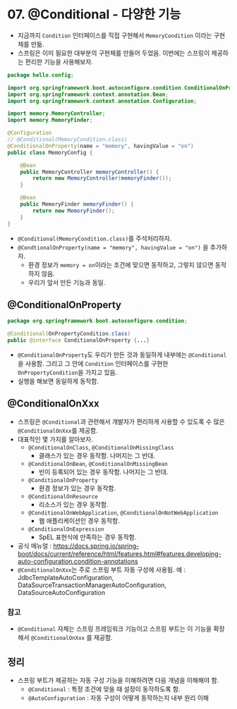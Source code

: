 # 07. @Conditional - 다양한 기능
- 지금까지 `Condition` 인터페이스를 직접 구현해서 `MemoryCondition` 이라는 구현체를 만듦.
- 스프링은 이미 필요한 대부분의 구현체를 만들어 두었음. 이번에는 스프링이 제공하는 편리한 기능을 사용해보자.
```java
package hello.config;

import org.springframework.boot.autoconfigure.condition.ConditionalOnProperty;
import org.springframework.context.annotation.Bean;
import org.springframework.context.annotation.Configuration;

import memory.MemoryController;
import memory.MemoryFinder;

@Configuration
// @Conditional(MemoryCondition.class)
@ConditionalOnProperty(name = "memory", havingValue = "on")
public class MemoryConfig {

	@Bean
	public MemoryController memoryController() {
		return new MemoryController(memoryFinder());
	}

	@Bean
	public MemoryFinder memoryFinder() {
		return new MemoryFinder();
	}
}
```
- `@Conditional(MemoryCondition.class)`를 주석처리하자.
- `@CondtionalOnProperty(name = "memory", havingValue = "on")` 을 추가하자.
  - 환경 정보가 `memory = on`이라는 조건에 맞으면 동작하고, 그렇지 않으면 동작하지 않음.
  - 우리가 앞서 만든 기능과 동일.

## @ConditionalOnProperty
```java
package org.springframework.boot.autoconfigure.condition;

@Conditional(OnPropertyCondition.class)
public @interface ConditionalOnProperty {...}
```
- `@ConditionalOnProperty`도 우리가 만든 것과 동일하게 내부에는 `@Conditional`을 사용함. 그리고 그 안에 `Condition` 인터페이스를 구현한 `OnPropertyCondition`을 가지고 있음.
- 실행을 해보면 동일하게 동작함.

## @ConditionalOnXxx
- 스프링은 `@Conditional`과 관련해서 개발자가 편리하게 사용할 수 있도록 수 많은 `@ConditionalOnXxx`를 제공함.
- 대표적인 몇 가지를 알아보자.
  - `@ConditionalOnClass`, `@ConditionalOnMissingClass`
    - 클래스가 있는 경우 동작함. 나머지는 그 반대.
  - `@ConditionalOnBean`, `@ConditionalOnMissingBean`
    - 빈이 등록되어 있는 경우 동작함. 나머지는 그 반대.
  - `@ConditionalOnProperty`
    - 환경 정보가 있는 경우 동작함.
  - `@ConditionalOnResource`
    - 리소스가 있는 경우 동작함.
  - `@ConditionalOnWebApplication`, `@ConditionalOnNotWebApplication`
    - 웹 애플리케이션인 경우 동작함.
  - `@ConditionalOnExpression`
    - SpEL 표현식에 만족하는 경우 동작함.
- 공식 메뉴얼 : https://docs.spring.io/spring-boot/docs/current/reference/html/features.html#features.developing-auto-configuration.condition-annotations
- `@ConditionalOnXxx`는 주로 스프링 부트 자동 구성에 사용됨. 예 : JdbcTemplateAutoConfiguration, DataSourceTransactionManagerAutoConfiguration, DataSourceAutoConfiguration

### 참고
- `@Conditional` 자체는 스프링 프레임워크 기능이고 스프링 부트는 이 기능을 확장해서 `@ConditionalOnXxx` 를 제공함.

## 정리
- 스프링 부트가 제공하는 자동 구성 기능을 이해하려면 다음 개념을 이해해야 함.
  - `@Conditional` : 특정 조건에 맞을 때 설정이 동작하도록 함.
  - `@AutoConfiguration` : 자동 구성이 어떻게 동작하는지 내부 원리 이해
